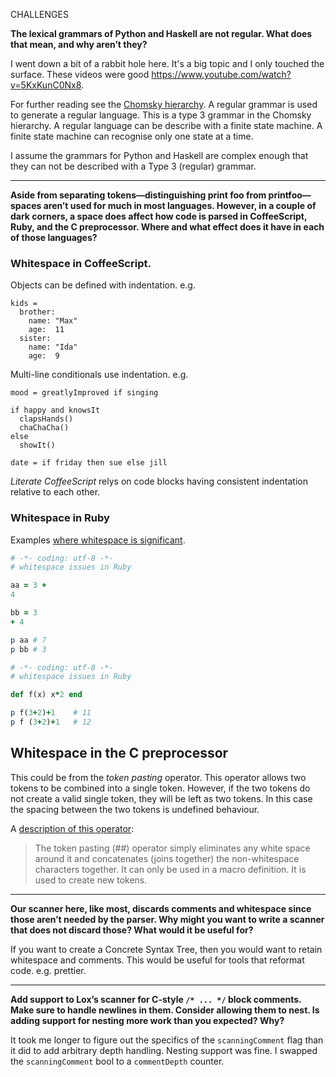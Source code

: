 CHALLENGES

**The lexical grammars of Python and Haskell are not regular. What does that mean, and why aren’t they?**

I went down a bit of a rabbit hole here. It's a big topic and I only touched the surface. These videos were good https://www.youtube.com/watch?v=5KxKunC0Nx8.

For further reading see the [Chomsky hierarchy](https://en.wikipedia.org/wiki/Chomsky_hierarchy). A regular grammar is used to generate a regular language. This is a type 3 grammar in the Chomsky hierarchy. A regular language can be describe with a finite state machine. A finite state machine can recognise only one state at a time.

I assume the grammars for Python and Haskell are complex enough that they can not be described with a Type 3 (regular) grammar. 

---

**Aside from separating tokens—distinguishing print foo from printfoo—spaces aren’t used for much in most languages. However, in a couple of dark corners, a space does affect how code is parsed in CoffeeScript, Ruby, and the C preprocessor. Where and what effect does it have in each of those languages?**

### Whitespace in CoffeeScript. 

Objects can be defined with indentation. e.g.

```
kids =
  brother:
    name: "Max"
    age:  11
  sister:
    name: "Ida"
    age:  9
```

Multi-line conditionals use indentation. e.g.

```
mood = greatlyImproved if singing

if happy and knowsIt
  clapsHands()
  chaChaCha()
else
  showIt()

date = if friday then sue else jill
```

_Literate CoffeeScript_ relys on code blocks having consistent indentation relative to each other.

### Whitespace in Ruby

Examples [where whitespace is significant](http://xahlee.info/comp/whitespace_in_programing_language.html).

```ruby
# -*- coding: utf-8 -*-
# whitespace issues in Ruby

aa = 3 +
4

bb = 3
+ 4

p aa # 7
p bb # 3
```

```ruby
# -*- coding: utf-8 -*-
# whitespace issues in Ruby

def f(x) x*2 end

p f(3+2)+1    # 11
p f (3+2)+1   # 12
```

## Whitespace in the C preprocessor

This could be from the _token pasting_ operator. This operator allows two tokens to be combined into a single token. However, if the two tokens do not create a valid single token, they will be left as two tokens. In this case the spacing between the two tokens is undefined behaviour. 

A [description of this operator](https://complete-concrete-concise.com/programming/c/preprocessor-the-token-pasting-operator/):

>The token pasting (##) operator simply eliminates any white space around it and concatenates (joins together) the non-whitespace characters together. It can only be used in a macro definition. It is used to create new tokens.

---

**Our scanner here, like most, discards comments and whitespace since those aren’t needed by the parser. Why might you want to write a scanner that does not discard those? What would it be useful for?**

If you want to create a Concrete Syntax Tree, then you would want to retain whitespace and comments. This would be useful for tools that reformat code. e.g. prettier.

---


**Add support to Lox’s scanner for C-style `/* ... */` block comments. Make sure to handle newlines in them. Consider allowing them to nest. Is adding support for nesting more work than you expected? Why?**

It took me longer to figure out the specifics of the `scanningComment` flag than it did to add arbitrary depth handling. Nesting support was fine. I swapped the `scanningComment` bool to a `commentDepth` counter. 